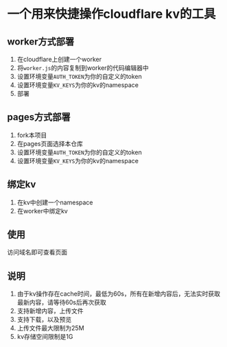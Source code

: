 # 一个用来快捷操作cloudflare kv的工具

## worker方式部署

1. 在cloudflare上创建一个worker
2. 将`worker.js`的内容复制到worker的代码编辑器中
3. 设置环境变量`AUTH_TOKEN`为你的自定义的token
4. 设置环境变量`KV_KEYS`为你的kv的namespace
5. 部署

## pages方式部署

1. fork本项目
2. 在pages页面选择本仓库
3. 设置环境变量`AUTH_TOKEN`为你的自定义的token
4. 设置环境变量`KV_KEYS`为你的kv的namespace

## 绑定kv

1. 在kv中创建一个namespace
2. 在worker中绑定kv

## 使用

访问域名即可查看页面

## 说明

1. 由于kv操作存在cache时间，最低为60s，所有在新增内容后，无法实时获取最新内容，请等待60s后再次获取
2. 支持新增内容，上传文件
3. 支持下载，以及预览
4. 上传文件最大限制为25M
5. kv存储空间限制是1G
